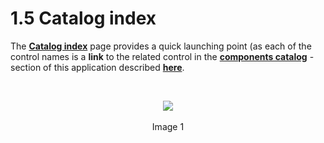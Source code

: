 # 1.5 Catalog index


The **[Catalog index](http://aurelia-ui-toolkits.github.io/demo-kendo/#/catalog-index)** page provides a quick launching point (as each of the control names is a **link** to the related control in the **[components catalog](http://aurelia-ui-toolkits.github.io/demo-kendo/#/samples/grid/basic-use)** - section of this application described **[here](https://www.gitbook.com/book/aurelia-ui-toolkits/kendoui-bridge-docs/edit#/edit/master/about-catalog/components_catalog.md)**.

<br>

<p align=center>
  <img src="https://cloud.githubusercontent.com/assets/2712405/15594628/3e79e87e-2385-11e6-92be-0e8d761e6f5e.png"></img>
 <br><br>
Image 1
</p>